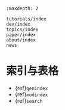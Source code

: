 ```{include} ../README.md
```

```{toctree}
:maxdepth: 2

tutorials/index
dev/index
topics/index
paper/index
about/index
news
```

# 索引与表格

* {ref}`genindex`
* {ref}`modindex`
* {ref}`search`
